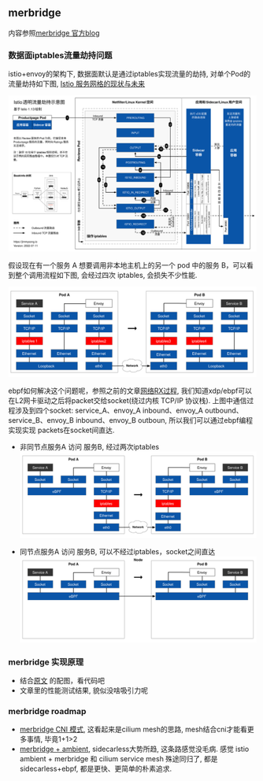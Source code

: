 ## merbridge

内容参照[merbridge 官方blog](https://merbridge.io/zh/blog/2022/03/01/merbridge-introduce/)

### 数据面iptables流量劫持问题

istio+envoy的架构下, 数据面默认是通过iptables实现流量的劫持, 对单个Pod的流量劫持如下图, [Istio 服务网格的现状与未来](https://jimmysong.io/blog/beyond-istio-oss/)

![istio-route-iptables](../pics/istio-route-iptables.svg)

假设现在有一个服务 A 想要调用非本地主机上的另一个 pod 中的服务 B，可以看到整个调用流程如下图, 会经过四次 iptables, 会损失不少性能.

![process-iptables](../pics/iptables-process.svg)

ebpf如何解决这个问题呢，参照之前的文章[网络RX过程](../network/RX.md), 我们知道xdp/ebpf可以在L2网卡驱动之后将packet交给socket(绕过内核 TCP/IP 协议栈).
上图中通信过程涉及到四个socket: service_A、envoy_A inbound、envoy_A outbound、service_B、envoy_B inbound、envoy_B outboun, 所以我们可以通过ebpf编程实现实现 packets在socket间直达.

- 非同节点服务A 访问 服务B, 经过两次iptables
  ![ebpf-diff-nodes](../pics/ebpf-diff-node.svg)
  
- 同节点服务A 访问 服务B, 可以不经过iptables，socket之间直达
  ![ebpf-same-node](../pics/ebpf-same-node.svg)


### merbridge 实现原理

- 结合[原文](https://merbridge.io/zh/blog/2022/03/01/merbridge-introduce/) 的配图，看代码吧
- 文章里的性能测试结果, 貌似没啥吸引力呢

### merbridge roadmap

- [merbridge CNI 模式](https://merbridge.io/zh/blog/2022/05/18/cni-mode/), 这看起来是cilium mesh的思路, mesh结合cni才能看更多事情, 毕竟1+1>2
- [merbridge + ambient](https://merbridge.io/zh/blog/2022/11/11/ambient-mesh-support/), sidecarless大势所趋, 这条路感觉没毛病. 感觉 istio ambient + merbridge 和 cilium service mesh 殊途同归了, 都是 sidecarless+ebpf, 都是更快、更简单的朴素追求.